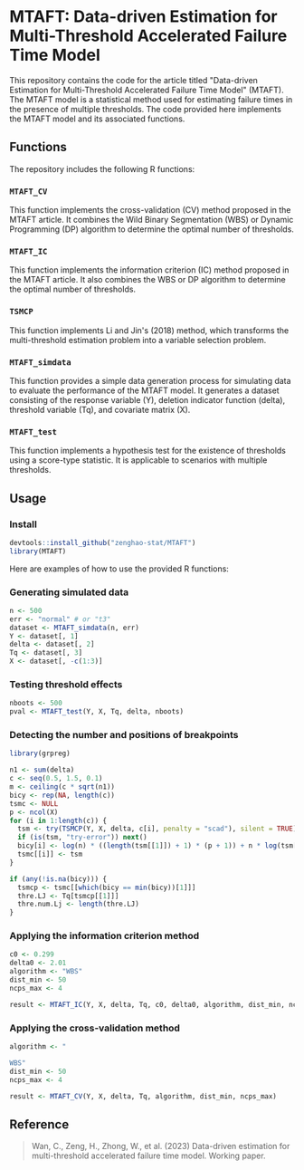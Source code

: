 # MTAFT: Data-driven Estimation for Multi-Threshold Accelerated Failure Time Model

This repository contains the code for the article titled "Data-driven Estimation for Multi-Threshold Accelerated Failure Time Model" (MTAFT). The MTAFT model is a statistical method used for estimating failure times in the presence of multiple thresholds. The code provided here implements the MTAFT model and its associated functions.

## Functions

The repository includes the following R functions:

### `MTAFT_CV`

This function implements the cross-validation (CV) method proposed in the MTAFT article. It combines the Wild Binary Segmentation (WBS) or Dynamic Programming (DP) algorithm to determine the optimal number of thresholds.

### `MTAFT_IC`

This function implements the information criterion (IC) method proposed in the MTAFT article. It also combines the WBS or DP algorithm to determine the optimal number of thresholds.

### `TSMCP`

This function implements Li and Jin's (2018) method, which transforms the multi-threshold estimation problem into a variable selection problem.

### `MTAFT_simdata`

This function provides a simple data generation process for simulating data to evaluate the performance of the MTAFT model. It generates a dataset consisting of the response variable (Y), deletion indicator function (delta), threshold variable (Tq), and covariate matrix (X).

### `MTAFT_test`

This function implements a hypothesis test for the existence of thresholds using a score-type statistic. It is applicable to scenarios with multiple thresholds.

## Usage

### Install

``` r
devtools::install_github("zenghao-stat/MTAFT")
library(MTAFT)
```

Here are examples of how to use the provided R functions:

### Generating simulated data

``` r
n <- 500
err <- "normal" # or "t3"
dataset <- MTAFT_simdata(n, err)
Y <- dataset[, 1]
delta <- dataset[, 2]
Tq <- dataset[, 3]
X <- dataset[, -c(1:3)]
```

### Testing threshold effects

``` r
nboots <- 500
pval <- MTAFT_test(Y, X, Tq, delta, nboots)
```

### Detecting the number and positions of breakpoints

``` r
library(grpreg)

n1 <- sum(delta)
c <- seq(0.5, 1.5, 0.1)
m <- ceiling(c * sqrt(n1))
bicy <- rep(NA, length(c))
tsmc <- NULL
p <- ncol(X)
for (i in 1:length(c)) {
  tsm <- try(TSMCP(Y, X, delta, c[i], penalty = "scad"), silent = TRUE)
  if (is(tsm, "try-error")) next()
  bicy[i] <- log(n) * ((length(tsm[[1]]) + 1) * (p + 1)) + n * log(tsm[[3]])
  tsmc[[i]] <- tsm
}

if (any(!is.na(bicy))) {
  tsmcp <- tsmc[[which(bicy == min(bicy))[1]]]
  thre.LJ <- Tq[tsmcp[[1]]]
  thre.num.Lj <- length(thre.LJ)
}
```

### Applying the information criterion method

``` r
c0 <- 0.299
delta0 <- 2.01
algorithm <- "WBS"
dist_min <- 50
ncps_max <- 4

result <- MTAFT_IC(Y, X, delta, Tq, c0, delta0, algorithm, dist_min, ncps_max)
```

### Applying the cross-validation method

``` r
algorithm <- "

WBS"
dist_min <- 50
ncps_max <- 4

result <- MTAFT_CV(Y, X, delta, Tq, algorithm, dist_min, ncps_max)
```

## Reference

> Wan, C., Zeng, H., Zhong, W., et al. (2023) Data-driven estimation for multi-threshold accelerated failure time model. Working paper.
